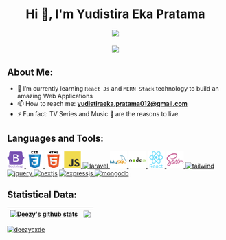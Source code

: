 <h1 align="center">Hi 👋, I'm Yudistira Eka Pratama</h1>
<h4 align="center"><img src="https://page-views.glitch.me/badge?page_id=deezycxde" /></h4>

<p align="center"><img src="https://i.pinimg.com/originals/d2/01/00/d20100b74f803174b49fa5ba3673d098.gif"></p>

## About Me:
* 🌱 I’m currently learning `React Js` and `MERN Stack` technology to build an amazing Web Applications
* 📫 How to reach me: **yudistiraeka.pratama012@gmail.com**
* ⚡ Fun fact: TV Series and Music 🎵 are the reasons to live.

## Languages and Tools:
  <p align="left">
    <a href="https://getbootstrap.com" target="_blank" rel="noreferrer">
      <img src="https://raw.githubusercontent.com/devicons/devicon/master/icons/bootstrap/bootstrap-plain-wordmark.svg"
        alt="bootstrap" width="40" height="40" />
    </a>
    <a href="https://www.w3.org/css/" target="_blank" rel="noreferrer">
    <img src="https://raw.githubusercontent.com/devicons/devicon/master/icons/css3/css3-original-wordmark.svg"
      alt="css3" width="40" height="40" /> </a>
    <a href="https://www.w3.org/html/" target="_blank" rel="noreferrer">
      <img src="https://raw.githubusercontent.com/devicons/devicon/master/icons/html5/html5-original-wordmark.svg"
      alt="html5" width="40" height="40" /> 
    </a>
    <a href="https://developer.mozilla.org/en-US/docs/Web/JavaScript" target="_blank" rel="noreferrer">
      <img src="https://raw.githubusercontent.com/devicons/devicon/master/icons/javascript/javascript-original.svg"
      alt="javascript" width="40" height="40" /> 
    </a>
    <a href="https://laravel.com">
      <img src="https://cdn.jsdelivr.net/gh/devicons/devicon/icons/laravel/laravel-plain.svg" width="40" height="40"
      alt="laravel" />
    </a>
    <a href="https://www.mysql.com/" target="_blank" rel="noreferrer"> 
      <img src="https://raw.githubusercontent.com/devicons/devicon/master/icons/mysql/mysql-original-wordmark.svg"
      alt="mysql" width="40" height="40" /> 
    </a> </a> 
    <a href="https://nodejs.org" target="_blank" rel="noreferrer">
      <img src="https://raw.githubusercontent.com/devicons/devicon/master/icons/nodejs/nodejs-original-wordmark.svg"
      alt="nodejs" width="40" height="40" /> 
    </a>
    <a href="https://reactjs.org/" target="_blank" rel="noreferrer"> 
      <img src="https://raw.githubusercontent.com/devicons/devicon/master/icons/react/react-original-wordmark.svg"
      alt="react" width="40" height="40" /> </a> 
    <a href="https://sass-lang.com" target="_blank" rel="noreferrer">
      <img src="https://raw.githubusercontent.com/devicons/devicon/master/icons/sass/sass-original.svg" alt="sass"
      width="40" height="40" /> 
    </a>
    <a href="https://tailwindcss.com">
      <img src="https://cdn.jsdelivr.net/gh/devicons/devicon/icons/tailwindcss/tailwindcss-plain.svg" width="40"
      height="40" alt="tailwind" />
    </a>
    <a href="https://jquery.com">
      <img src="https://cdn.jsdelivr.net/gh/devicons/devicon/icons/jquery/jquery-original-wordmark.svg" width="40"
      height="40" alt="jquery" />
    </a>
    <a href="https://nextjs.org">
      <img src="https://cdn.jsdelivr.net/gh/devicons/devicon/icons/nextjs/nextjs-original-wordmark.svg" width="40"
      height="40" alt="nextjs" /></a>
    <a href="https://expressjs.com">
      <img src="https://cdn.jsdelivr.net/gh/devicons/devicon/icons/express/express-original-wordmark.svg" width="40"
      height="40" alt="expressjs" />
    </a>
    <a href="https://mongodb.com">
      <img src="https://cdn.jsdelivr.net/gh/devicons/devicon/icons/mongodb/mongodb-original.svg" width="40" height="40"
      alt="mongodb" />
    </a>
  </p>

## Statistical Data:
| <a href="https://github.com/deezycxde/github-readme-stats"><img align="center" src="https://github-readme-stats.vercel.app/api?username=deezycxde&show_icons=true&include_all_commits=true&count_private=true&theme=buefy&hide_border=true" alt="Deezy's github stats" /></a> | <a href="https://github.com/deezycxde/github-readme-stats"><img align="center" src="https://github-readme-stats.vercel.app/api/top-langs/?username=deezycxde&layout=compact&theme=buefy&hide_border=true" /></a> |
| ------------- | ------------- |

<a href="https://github.com/deezycxde/github=readme-streak-stats"><img align="center" src="http://github-readme-streak-stats.herokuapp.com?user=deezycxde&theme=buefy&date_format=j%20M%5B%20Y%5D" alt="deezycxde"></a>
